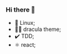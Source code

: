 ### Hi there 👋

- 🐧 Linux;
- 🧛🏻 dracula theme;
- ✔️ TDD;
- ⚛️ react;

<!--
**KyroSx/KyroSx** is a ✨ _special_ ✨ repository because its `README.md` (this file) appears on your GitHub profile.

Here are some ideas to get you started:

- 🔭 I’m currently working on ...
- 🌱 I’m currently learning ...
- 👯 I’m looking to collaborate on ...
- 🤔 I’m looking for help with ...
- 💬 Ask me about ...
- 📫 How to reach me: ...
- 😄 Pronouns: ...
- ⚡ Fun fact: ...
-->
